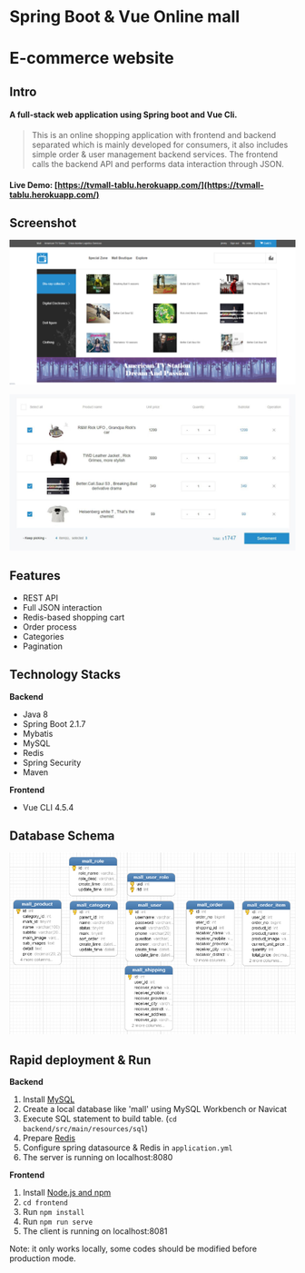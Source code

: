 # Spring Boot & Vue Online mall


# E-commerce website

## Intro
#### A full-stack web application using Spring boot and Vue Cli.
>This is an online shopping application with frontend and backend separated which is mainly developed for consumers, it also includes simple order & user management backend services.
>The frontend calls the backend API and performs data interaction through JSON.

#### Live Demo: [https://tvmall-tablu.herokuapp.com/](https://tvmall-tablu.herokuapp.com/)

## Screenshot
![](index-login.png)

![](cart.jpg)

## Features
- REST API
- Full JSON interaction
- Redis-based shopping cart
- Order process
- Categories
- Pagination

## Technology Stacks
**Backend**
- Java 8
- Spring Boot 2.1.7
- Mybatis
- MySQL
- Redis
- Spring Security
- Maven

**Frontend**
- Vue CLI 4.5.4

## Database Schema
![](schema.png)

## Rapid deployment & Run
**Backend**
1. Install [MySQL](https://dev.mysql.com/downloads/mysql/5.7.html)
2. Create a local database like 'mall' using MySQL Workbench or Navicat
3. Execute SQL statement to build table. (`cd backend/src/main/resources/sql`)
4. Prepare [Redis](https://redis.io/)
5. Configure spring datasource & Redis in `application.yml`
6. The server is running on localhost:8080

**Frontend**
1. Install [Node.js and npm](https://www.npmjs.com/get-npm)
2. `cd frontend`
3. Run `npm install`
4. Run `npm run serve`
5. The client is running on localhost:8081

Note: it only works locally, some codes should be modified before production mode.
